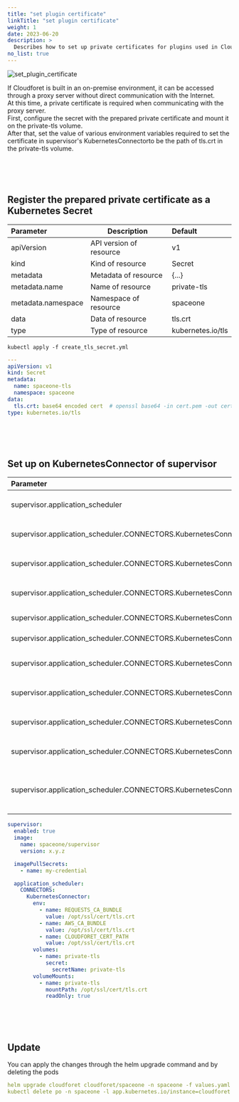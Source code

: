 ```yaml
---
title: "set plugin certificate"
linkTitle: "set plugin certificate"
weight: 1
date: 2023-06-20
description: >
  Describes how to set up private certificates for plugins used in Cloudforet.
no_list: true
---
```


![set_plugin_certificate](/docs/setup_operation/configuration/set_plugin_certificate_img/set_plugin_certificate.png)

If Cloudforet is built in an on-premise environment, it can be accessed through a proxy server without direct communication with the Internet.  
At this time, a private certificate is required when communicating with the proxy server.  
First, configure the secret with the prepared private certificate and mount it on the private-tls volume.  
After that, set the value of various environment variables required to set the certificate in supervisor's KubernetesConnectorto be the path of tls.crt in the private-tls volume.

<br>
<br>
<br>

## Register the prepared private certificate as a Kubernetes Secret

| Parameter          | Description             | Default           |
|:-------------------|-------------------------|:------------------|
| apiVersion         | API version of resource | v1                |
| kind               | Kind of resource        | Secret            |
| metadata           | Metadata of resource    | {...}             |
| metadata.name      | Name of resource        | private-tls       |
| metadata.namespace | Namespace of resource   | spaceone          |
| data               | Data of resource        | tls.crt           |
| type               | Type of resource        | kubernetes.io/tls |

```shell
kubectl apply -f create_tls_secret.yml
```

```yaml
---
apiVersion: v1
kind: Secret
metadata:
  name: spaceone-tls
  namespace: spaceone
data:
  tls.crt: base64 encoded cert  # openssl base64 -in cert.pem -out cert.base64
type: kubernetes.io/tls
```

<br>
<br>
<br>

## Set up on KubernetesConnector of supervisor

| Parameter                                                                                   | Description                           | Default                                                 |
|:--------------------------------------------------------------------------------------------|---------------------------------------|:--------------------------------------------------------|
| supervisor.application_scheduler                                                            | Configuration of supervisor scheduler | {...}                                                   |
| supervisor.application_scheduler.CONNECTORS.KubernetesConnector.env[]                       | Environment variables for plugin      | [...]                                                   |
| supervisor.application_scheduler.CONNECTORS.KubernetesConnector.env[].name                  | Name of environment variable          | REQUESTS_CA_BUNDLE, AWS_CA_BUNDLE, CLOUDFORET_CERT_PATH |
| supervisor.application_scheduler.CONNECTORS.KubernetesConnector.env[].value                 | Value of environment variable         | /opt/ssl/cert/tls.crt                                   |
| supervisor.application_scheduler.CONNECTORS.KubernetesConnector.volumes[]                   | Volumes for plugin                    | [...]                                                   |
| supervisor.application_scheduler.CONNECTORS.KubernetesConnector.volumes[].name              | Name of volumes                       | private-tls                                             |
| supervisor.application_scheduler.CONNECTORS.KubernetesConnector.volumes[].secret.secretName | Secret name of secret volume          | private-tls                                             |
| supervisor.application_scheduler.CONNECTORS.KubernetesConnector.volumeMounts[]              | Volume mounts of plugins              | [...]                                                   |
| supervisor.application_scheduler.CONNECTORS.KubernetesConnector.volumeMounts[].name         | Name of volume mounts                 | private-tls                                             |
| supervisor.application_scheduler.CONNECTORS.KubernetesConnector.volumeMounts[].mountPath    | Path of volume mounts                 | /opt/ssl/cert/tls.crt                                   |
| supervisor.application_scheduler.CONNECTORS.KubernetesConnector.volumeMounts[].readOnly     | Read permission on the mounted volume | true                                                    |

```yaml
supervisor:
  enabled: true
  image:
    name: spaceone/supervisor
    version: x.y.z

  imagePullSecrets:
    - name: my-credential

  application_scheduler:
    CONNECTORS:
      KubernetesConnector:
        env:
          - name: REQUESTS_CA_BUNDLE
            value: /opt/ssl/cert/tls.crt
          - name: AWS_CA_BUNDLE
            value: /opt/ssl/cert/tls.crt
          - name: CLOUDFORET_CERT_PATH
            value: /opt/ssl/cert/tls.crt
        volumes:
          - name: private-tls
            secret:
              secretName: private-tls
        volumeMounts:
          - name: private-tls
            mountPath: /opt/ssl/cert/tls.crt
            readOnly: true
```

<br>
<br>
<br>

## Update

You can apply the changes through the helm upgrade command and by deleting the pods

```yaml
helm upgrade cloudforet cloudforet/spaceone -n spaceone -f values.yaml
kubectl delete po -n spaceone -l app.kubernetes.io/instance=cloudforet
```